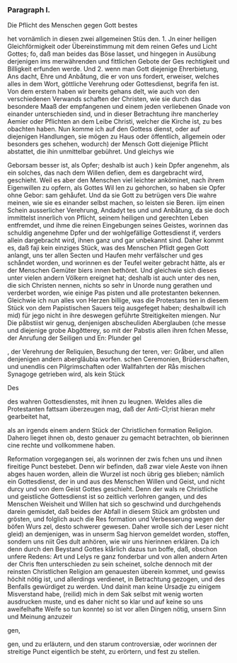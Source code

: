 

<!-- Seite 478 -->
### Paragraph  I. ###


Die Pflicht des Menschen gegen Gott bestes 

het vornämlich in diesen zwei allgemeinen Stüs den. 1. Jn einer heiligen Gleichförmigkeit oder Übereinstimmung mit dem reinen Gefes und Licht Gottes; fo, daß man beides das Böse lasset, und hingegen in Ausübung derjenigen ims merwährenden und fittlichen Gebote der Ges rechtigkeit und Billigkeit erfunden werde. Und 2. wenn man Gott diejenige Ehrerbietung, Ans dacht, Ehre und Anbåtung, die er von uns fordert, erweiser, welches alles in dem Wort, göttliche Verehrung oder Gottesdienst, begrifa fen ist. Von dem erstern haben wir bereits gehans delt, wie auch von den verschiedenen Verwands schaften der Christen, wie sie durch das besondere Maaß der empfangenen und einem jeden verliebenen Gnade von einander unterschieden sind, und in dieser Betrachtung ihre mancherley Aemier oder Pflichten an dem Leibe Christi, welcher die Kirche ist, zu bes obachten haben. Nun komme ich auf den Gottess dienst, oder auf diejenigen Handlungen, sie mögen zu Haus oder öffentlich, allgemein oder besonders ges schehen, wodurch) der Mensch Gott diejenige Pflicht abstattet, die ihin unmittelbar gebühret. Und gleichys wie 

<!-- Seite 479 -->

Geborsam besser ist, als Opfer; deshalb ist auch ) kein Dpfer angenehm, als ein solches, das nach dem Willen defien, dem es dargebracht wird, geschieht. Weil es aber den Menschen viel leichter ankòminet, nach ihrem Eigenwillen zu opfern, als Gottes Wil len zu gehorchen, so haben sie Opfer ohne Gebor: sam gehåufet. Und da sie Gott zu betrügen vers Die wahre meinen, wie sie es einander selbst machen, so leisten sie Beren. iijm einen Schein ausserlicher Verehrung, Andadyt tes und und Anbåtung, da sie doch immittelst innerlich von Pflicht, seinem heiligen und gerechten Leben entfremdet, und ihme die reinen Eingebungen seines Geistes, worinnen das schuldig angenehme Dpfer und der wohlgefällige Gottesdienst if, verders allein dargebracht wird, ihnen ganz und gar unbekannt sind. Daher kommt es, daß faji kein einziges Stück, was des Menschen Pflidt gegen Gott anlangt, uns ter allen Secten und Haufen mehr verfälscher und ges schåndet worden, und worinnen es der Teufel weiter gebracht hätte, als er der Menschen Gemüter biers innen bethöret. Und gleichwie sich dieses unter vielen andern Völkern ereignet hat; deshalb ist auch unter des nen, die sich Christen nennen, nichts so sehr in Unorde nung gerathen und verderbet worden, wie einige Pas pisten und alle protestanten bekennen. Gleichwie ich nun alles von Herzen billige, was die Protestans ten in diesem Stück von dem Papistischen Sauers teig ausgefeget haben; deshalbwill ich mid) für jego nicht in ihre deswegen geführte Streitigkeiten miengen. Nur Die påbstiist wir genug, denjenigen abscheuliden Aberglauben (che messe und diejenige grobe Abgðtterey, so mit der Pabstis allen ihren fchen Messe, der Anrufung der Seiligen und En: Plunder gel

, der Verehrung der Reliquien, Besuchung der teren, ver: Gråber, und allen denjenigen andern aberglăubia worfen. schen Ceremonien, Brüderschaften, und unendlis cen Pilgrimschaften oder Wallfahrten der Rås mischen Synagoge getrieben wird, als kein Stück

Des
<!-- Seite 480 -->



des wahren Gottesdienstes, mit ihnen zu leugnen. Weldes alles die Protestanten fattsam überzeugen mag, daß der Anti-Cl;rist hieran mehr gearbeitet hat,

als an irgends einem andern Stück der Christlichen formation Religion. Dahero lieget ihnen ob, desto genauer zu gemacht betrachten, ob bierinnen cine rechte und vollkommene haben.

Reformation vorgegangen sei, als worinnen der zwis fchen uns und ihnen fireitige Punct bestebet. Denn wir befinden, daß zwar viele Aeste von ihnen abges hauen worden, allein die Wurzel ist noch übrig ges blieben; nämlich ein Gottesdienst, der in und aus des Menschen Willen und Geist, und nicht durcy und von dem Geist Gottes geschieht. Denn der wals re Christliche und geistliche Gottesdienst ist so zeitlich verlohren gangen, und des Menschen Weisheit und Willen hat sich so geschwind und durchgehends darein gemisdet, daß beides der Abfall in diesem Stück am gróbsten und grösten, und folglich auch die Res formation und Verbesserung wegen der böfen Wurs zel, desto schwerer gewesen. Daher wrolle sich der Leser nicht gleid) an demjenigen, was in unserm Sag hiervon gemeldet worden, stoffen, sondern uns niit Ges dult anhören, wie wir uns hierinnen erklären. Da ich denn durch den Beystand Gottes klårlich dazus tun boffe, daß, obschon unfere Redens: Art und Lelys re ganz fonderbar und von allen andern Arten der Chris ften unterschieden zu sein scheinet, solche dennoch mit der reinsten Christlichen Religion am genauesten überein kommet, und gewiss höchit nötig ist, und allerdings verdienet, in Betrachtung gezogen, und des Benfalls gewürdiget zu werden. Und dainit man keine Ursadje zu einigem Misverstand habe, (reilid) mich in dem Sak selbst mit wenig worten ausdrucken muste, und es daher nicht so klar und auf keine so uns aweifelhafte Weife so tun konnte) so ist vor allen Dingen nötig, unsern Sinn und Meinung anzuzeir

gen,
<!-- Seite 481 -->
 
gen, und zu erläutern, und den starum controversiæ, oder worinnen der streitige Punct eigentlich be steht, zu erörtern, und fest zu stellen.

